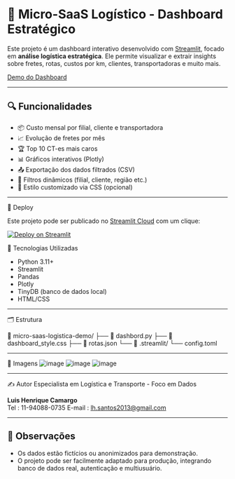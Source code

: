 # 🚚 Micro-SaaS Logístico - Dashboard Estratégico

Este projeto é um dashboard interativo desenvolvido com [Streamlit](https://streamlit.io/), focado em **análise logística estratégica**. Ele permite visualizar e extrair insights sobre fretes, rotas, custos por km, clientes, transportadoras e muito mais.

[Demo do Dashboard](https://micro-saas-logistica-demo-emhmpvqmxwadso3jmm7bb3.streamlit.app/)

---

## 🔍 Funcionalidades

- 📦 Custo mensal por filial, cliente e transportadora
- 📈 Evolução de fretes por mês
- 🏆 Top 10 CT-es mais caros
- 📊 Gráficos interativos (Plotly)
- 📤 Exportação dos dados filtrados (CSV)
- 🎯 Filtros dinâmicos (filial, cliente, região etc.)
- 💅 Estilo customizado via CSS (opcional)

---

 🚀 Deploy

Este projeto pode ser publicado no [Streamlit Cloud](https://streamlit.io/cloud) com um clique:

[![Deploy on Streamlit](https://static.streamlit.io/badges/streamlit_badge_black_white.svg)](https://share.streamlit.io/)

 🧰 Tecnologias Utilizadas

- Python 3.11+
- Streamlit
- Pandas
- Plotly
- TinyDB (banco de dados local)
- HTML/CSS
----
 🗂️ Estrutura
 
📁 micro-saas-logistica-demo/
├── 📄 dashbord.py
├── 📄 dashboard_style.css
├── 📄 rotas.json
└── 📁 .streamlit/
└── config.toml 

---

 📸 Imagens
![image](https://github.com/user-attachments/assets/781c2985-cac8-4c78-a7c8-af993d7fc4ba) 
![image](https://github.com/user-attachments/assets/2ebf5040-3059-4bc8-996a-fbf93eb04dfa)
![image](https://github.com/user-attachments/assets/d21eb850-4feb-4ba9-a667-6bb7b26d440e)




---

 ✍️ Autor
Especialista em Logística e Transporte - Foco em Dados 

**Luis Henrique Camargo**  
 Tel : 11-94088-0735 
 E-mail : lh.santos2013@gmail.com 

---

## 📌 Observações

- Os dados estão fictícios ou anonimizados para demonstração.
- O projeto pode ser facilmente adaptado para produção, integrando banco de dados real, autenticação e multiusuário.

